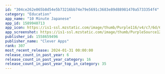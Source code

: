 ```yaml
---
id: "304ce262e065b8d54e5b73216bb74e79e5691c3683e89d88981470a5733354f4"
category: "Education"
app_name: "10 Minute Japanese"
app_id: 1589940713
app_icon: https://is1-ssl.mzstatic.com/image/thumb/Purple116/v4/c7/6d/68/c76d68cd-375b-858f-f838-adf0313a7ad2/AppIcon-Japanese-0-0-1x_U007emarketing-0-7-0-0-85-220.png/1024x1024bb.png
app_screenshot: https://is1-ssl.mzstatic.com/image/thumb/PurpleSource126/v4/b9/dc/b3/b9dcb3da-fe35-8175-261b-56384b1017b7/c29f6d20-1930-41b1-90f7-6d56a8b5173d_1.png/1242x2688bb.png
publisher_id: 1558659496
publisher_name: "Clever Apps"
rank: 307
most_recent_release: 2024-01-31 00:00:00
release_count_in_past_year: 6
release_count_in_past_year_category: 16
release_count_in_past_year_top_in_category: 35
---
```

